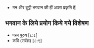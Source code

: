 - मन ऒर बुद्धी भगवान की हीं अपरा प्रकृति है|

## भगवान के लिये प्रयोग किये गये विशेषण

- परम पुरुष [८:८]
- कवि (सर्वज्ञ) [८:९]